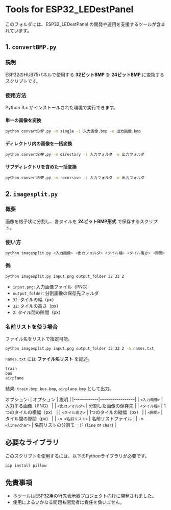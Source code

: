 # Tools for ESP32_LEDestPanel

このフォルダには、ESP32_LEDestPanel の開発や運用を支援するツールが含まれています。

## 1. `convertBMP.py`

### 説明
ESP32のHUB75パネルで使用する **32ビットBMP** を **24ビットBMP** に変換するスクリプトです。

### 使用方法
Python 3.x がインストールされた環境で実行できます。

#### **単一の画像を変換**
```sh
python convertBMP.py -m single -i 入力画像.bmp -o 出力画像.bmp
```

#### **ディレクトリ内の画像を一括変換**
```sh
python convertBMP.py -m directory -i 入力フォルダ -o 出力フォルダ
```

#### **サブディレクトリを含めた一括変換**
```sh
python convertBMP.py -m recursive -i 入力フォルダ -o 出力フォルダ
```


## 2. `imagesplit.py`
### **概要**
画像を格子状に分割し、各タイルを **24ビットBMP形式** で保存するスクリプト。

### **使い方**
```sh
python imagesplit.py <入力画像> <出力フォルダ> <タイル幅> <タイル高さ> <隙間>
```

#### **例:**
```sh
python imagesplit.py input.png output_folder 32 32 2
```
- `input.png`: 入力画像ファイル（PNG）
- `output_folder`: 分割画像の保存先フォルダ
- `32`: タイルの幅（px）
- `32`: タイルの高さ（px）
- `2`: タイル間の隙間（px）

### **名前リストを使う場合**
ファイル名をリストで指定可能。
```sh
python imagesplit.py input.png output_folder 32 32 2 -n names.txt
```

`names.txt` には **ファイル名リスト** を記述。
```txt
train
bus
airplane
```
結果: `train.bmp`, `bus.bmp`, `airplane.bmp` として出力。

オプション:
| オプション | 説明 |
|------------|-----------------|
| `<入力画像>` | 入力する画像（PNG） |
| `<出力フォルダ>` | 分割した画像の保存先 |
| `<タイル幅>` | 1つのタイルの横幅（px） |
| `<タイル高さ>` | 1つのタイルの縦幅（px） |
| `<隙間>` | タイル間の隙間（px） |
| `-n <名前リスト>` | 名前リストファイル |
| `-m <line/char>` | 名前リストの分割モード (`line` or `char`) |


## 必要なライブラリ
このスクリプトを使用するには、以下のPythonライブラリが必要です。

```sh
pip install pillow
```


## 免責事項
- 本ツールはESP32用の行先表示器プロジェクト向けに開発されました。
- 使用によるいかなる問題も開発者は責任を負いません。
